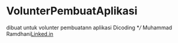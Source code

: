 # VolunterPembuatAplikasi  
dibuat untuk volunter pembuatann aplikasi Dicoding
**/* Muhammad Ramdhani[Linked.in](https://www.linkedin.com/in/muhammad-ramdhani-28459a265/)

